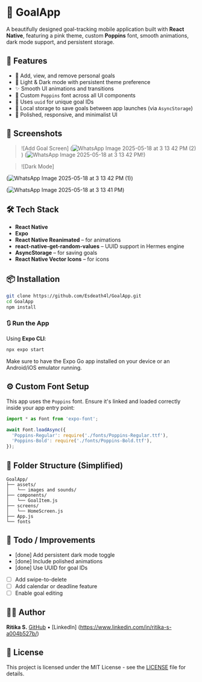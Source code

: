 
# 🎯 GoalApp

A beautifully designed goal-tracking mobile application built with **React Native**, featuring a pink theme, custom **Poppins** font, smooth animations, dark mode support, and persistent storage.

## 🚀 Features

- 📌 Add, view, and remove personal goals
- 🌙 Light & Dark mode with persistent theme preference
- ✨ Smooth UI animations and transitions
- 🎨 Custom `Poppins` font across all UI components
- 🧠 Uses `uuid` for unique goal IDs
- 💾 Local storage to save goals between app launches (via `AsyncStorage`)
- 💅 Polished, responsive, and minimalist UI

## 📸 Screenshots

> ![Add Goal Screen]
(![WhatsApp Image 2025-05-18 at 3 13 42 PM (2)](https://github.com/user-attachments/assets/43eedcab-16ac-44f2-bcfb-96bda187359c))
(![WhatsApp Image 2025-05-18 at 3 13 42 PM](https://github.com/user-attachments/assets/ac7513be-ead9-43d8-9dc4-586799463898)!)

> ![Dark Mode]

(![WhatsApp Image 2025-05-18 at 3 13 42 PM (1)](https://github.com/user-attachments/assets/c04b778e-2ec2-4ee9-9980-327b4eb3cba7))

(![WhatsApp Image 2025-05-18 at 3 13 41 PM](https://github.com/user-attachments/assets/0f6bf58d-b4a9-416a-9a6b-664a36a564a2))




## 🛠️ Tech Stack

- **React Native**
- **Expo**
- **React Native Reanimated** – for animations
- **react-native-get-random-values** – UUID support in Hermes engine
- **AsyncStorage** – for saving goals
- **React Native Vector Icons** – for icons

## 📦 Installation

```bash
git clone https://github.com/Esdeath4l/GoalApp.git
cd GoalApp
npm install
````

### 🔃 Run the App

Using **Expo CLI**:

```bash
npx expo start
```

Make sure to have the Expo Go app installed on your device or an Android/iOS emulator running.

## ⚙️ Custom Font Setup

This app uses the `Poppins` font. Ensure it's linked and loaded correctly inside your app entry point:

```js
import * as Font from 'expo-font';

await Font.loadAsync({
  'Poppins-Regular': require('./fonts/Poppins-Regular.ttf'),
  'Poppins-Bold': require('./fonts/Poppins-Bold.ttf'),
});
```

## 📁 Folder Structure (Simplified)

```
GoalApp/
├── assets/
│   └── images and sounds/
├── components/
│   └── GoalItem.js
├── screens/
│   └── HomeScreen.js
├── App.js
└── fonts
```

## 📌 Todo / Improvements

* [done] Add persistent dark mode toggle
* [done] Include polished animations
* [done] Use UUID for goal IDs
* [ ] Add swipe-to-delete
* [ ] Add calendar or deadline feature
* [ ] Enable goal editing

## 👩‍💻 Author

**Ritika S.**
[GitHub](https://github.com/Esdeath4l) • [LinkedIn] (https://www.linkedin.com/in/ritika-s-a004b527b/)

## 📄 License

This project is licensed under the MIT License - see the [LICENSE](LICENSE) file for details.
